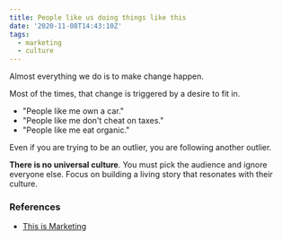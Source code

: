 ```yaml
---
title: People like us doing things like this
date: '2020-11-08T14:43:10Z'
tags:
  - marketing
  - culture
---
```


Almost everything we do is to make change happen.

Most of the times, that change is triggered by a desire to fit in.

- "People like me own a car."
- "People like me don't cheat on taxes."
- "People like me eat organic."

Even if you are trying to be an outlier, you are following another outlier.

**There is no universal culture**. You must pick the audience and ignore everyone else. Focus on building a living story that resonates with their culture.

### References
- [This is Marketing](../books/this-is-marketing)
